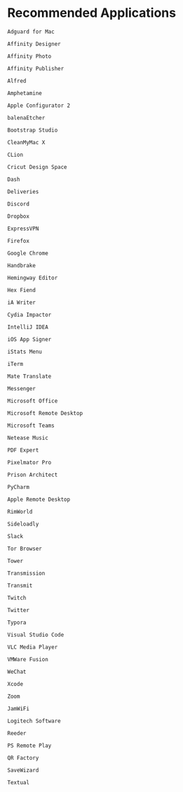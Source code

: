 # Recommended Applications

```
Adguard for Mac
```
```
Affinity Designer
```
```
Affinity Photo
```
```
Affinity Publisher
```
```
Alfred
```
```
Amphetamine
```
```
Apple Configurator 2
```
```
balenaEtcher
```
```
Bootstrap Studio
```
```
CleanMyMac X
```
```
CLion
```
```
Cricut Design Space
```
```
Dash
```
```
Deliveries
```
```
Discord
```
```
Dropbox
```
```
ExpressVPN
```
```
Firefox
```
```
Google Chrome
```
```
Handbrake
```
```
Hemingway Editor
```
```
Hex Fiend
```
```
iA Writer
```
```
Cydia Impactor
```
```
IntelliJ IDEA
```
```
iOS App Signer
```
```
iStats Menu
```
```
iTerm
```
```
Mate Translate
```
```
Messenger
```
```
Microsoft Office
```
```
Microsoft Remote Desktop
```
```
Microsoft Teams
```
```
Netease Music 
```
```
PDF Expert
```
```
Pixelmator Pro
```
```
Prison Architect
```
```
PyCharm
```
```
Apple Remote Desktop
```
```
RimWorld
```
```
Sideloadly
```
```
Slack
```
```
Tor Browser
```
```
Tower
```
```
Transmission
```
```
Transmit
```
```
Twitch
```
```
Twitter
```
```
Typora
```
```
Visual Studio Code
```
```
VLC Media Player
```
```
VMWare Fusion
```
```
WeChat
```
```
Xcode
```
```
Zoom
```
```
JamWiFi
```
```
Logitech Software
```
```
Reeder
```
```
PS Remote Play
```
```
QR Factory
```
```
SaveWizard
```
```
Textual
```

